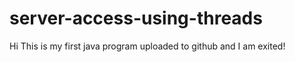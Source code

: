 # server-access-using-threads

Hi This is my first java program uploaded to github and I am exited!
